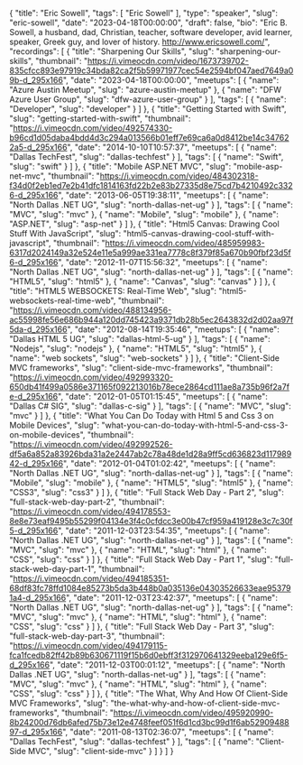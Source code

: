 {
  "title": "Eric Sowell",
  "tags": [
    "Eric Sowell"
  ],
  "type": "speaker",
  "slug": "eric-sowell",
  "date": "2023-04-18T00:00:00",
  "draft": false,
  "bio": "Eric B. Sowell, a husband, dad, Christian, teacher, software developer, avid learner, speaker, Greek guy, and lover of history.  http://www.ericsowell.com/",
  "recordings": [
    {
      "title": "Sharpening Our Skills",
      "slug": "sharpening-our-skills",
      "thumbnail": "https://i.vimeocdn.com/video/1673739702-835cfcc893e97919c34bda82ca2f5b59971977cec54e2594bf047aed7649a09b-d_295x166",
      "date": "2023-04-18T00:00:00",
      "meetups": [
        {
          "name": "Azure Austin Meetup",
          "slug": "azure-austin-meetup"
        },
        {
          "name": "DFW Azure User Group",
          "slug": "dfw-azure-user-group"
        }
      ],
      "tags": [
        {
          "name": "Developer",
          "slug": "developer"
        }
      ]
    },
    {
      "title": "Getting Started with Swift",
      "slug": "getting-started-with-swift",
      "thumbnail": "https://i.vimeocdn.com/video/492574330-b96cd1d05daba4bdd4d3c294a013566b01eff7e69ca6a0d8412be14c347622a5-d_295x166",
      "date": "2014-10-10T10:57:37",
      "meetups": [
        {
          "name": "Dallas TechFest",
          "slug": "dallas-techfest"
        }
      ],
      "tags": [
        {
          "name": "Swift",
          "slug": "swift"
        }
      ]
    },
    {
      "title": "Mobile ASP.NET MVC",
      "slug": "mobile-asp-net-mvc",
      "thumbnail": "https://i.vimeocdn.com/video/484302318-f34d0f2eb1ed7e2b41dfc1814163fd22b2e83b27335d8e75cd7b4210492c3326-d_295x166",
      "date": "2013-06-05T19:38:11",
      "meetups": [
        {
          "name": "North Dallas .NET UG",
          "slug": "north-dallas-net-ug"
        }
      ],
      "tags": [
        {
          "name": "MVC",
          "slug": "mvc"
        },
        {
          "name": "Mobile",
          "slug": "mobile"
        },
        {
          "name": "ASP.NET",
          "slug": "asp-net"
        }
      ]
    },
    {
      "title": "Html5 Canvas: Drawing Cool Stuff With JavaScript",
      "slug": "html5-canvas-drawing-cool-stuff-with-javascript",
      "thumbnail": "https://i.vimeocdn.com/video/485959983-6317d2024149a32e524e11e5a999ae331ea7778c8f379f85a670b90fbf23d5f6-d_295x166",
      "date": "2012-11-07T15:56:32",
      "meetups": [
        {
          "name": "North Dallas .NET UG",
          "slug": "north-dallas-net-ug"
        }
      ],
      "tags": [
        {
          "name": "HTML5",
          "slug": "html5"
        },
        {
          "name": "Canvas",
          "slug": "canvas"
        }
      ]
    },
    {
      "title": "HTML5 WEBSOCKETS: Real-Time Web",
      "slug": "html5-websockets-real-time-web",
      "thumbnail": "https://i.vimeocdn.com/video/488134956-ac55998fe56e686b944a120dd745423a9371db28b5ec2643832d2d02aa97f5da-d_295x166",
      "date": "2012-08-14T19:35:46",
      "meetups": [
        {
          "name": "Dallas HTML 5 UG",
          "slug": "dallas-html-5-ug"
        }
      ],
      "tags": [
        {
          "name": "Nodejs",
          "slug": "nodejs"
        },
        {
          "name": "HTML5",
          "slug": "html5"
        },
        {
          "name": "web sockets",
          "slug": "web-sockets"
        }
      ]
    },
    {
      "title": "Client-Side MVC frameworks",
      "slug": "client-side-mvc-frameworks",
      "thumbnail": "https://i.vimeocdn.com/video/492993320-650db41f499a0586e371165f092213016b78ece2864cd111ae8a735b96f2a7fe-d_295x166",
      "date": "2012-01-05T01:15:45",
      "meetups": [
        {
          "name": "Dallas C# SIG",
          "slug": "dallas-c-sig"
        }
      ],
      "tags": [
        {
          "name": "MVC",
          "slug": "mvc"
        }
      ]
    },
    {
      "title": "What You Can Do Today with Html 5 and Css 3 on Mobile Devices",
      "slug": "what-you-can-do-today-with-html-5-and-css-3-on-mobile-devices",
      "thumbnail": "https://i.vimeocdn.com/video/492992526-df5a6a852a83926bda31a2e2447ab2c78a48de1d28a9ff5cd636823d11798942-d_295x166",
      "date": "2012-01-04T01:02:42",
      "meetups": [
        {
          "name": "North Dallas .NET UG",
          "slug": "north-dallas-net-ug"
        }
      ],
      "tags": [
        {
          "name": "Mobile",
          "slug": "mobile"
        },
        {
          "name": "HTML5",
          "slug": "html5"
        },
        {
          "name": "CSS3",
          "slug": "css3"
        }
      ]
    },
    {
      "title": "Full Stack Web Day - Part 2",
      "slug": "full-stack-web-day-part-2",
      "thumbnail": "https://i.vimeocdn.com/video/494178553-8e8e73eaf9495b55299f04134e3f4c0cfdcc3e00b47cf959a419128e3c7c30f5-d_295x166",
      "date": "2011-12-03T23:54:35",
      "meetups": [
        {
          "name": "North Dallas .NET UG",
          "slug": "north-dallas-net-ug"
        }
      ],
      "tags": [
        {
          "name": "MVC",
          "slug": "mvc"
        },
        {
          "name": "HTML",
          "slug": "html"
        },
        {
          "name": "CSS",
          "slug": "css"
        }
      ]
    },
    {
      "title": "Full Stack Web Day - Part 1",
      "slug": "full-stack-web-day-part-1",
      "thumbnail": "https://i.vimeocdn.com/video/494185351-68df83fc78ffd1084e85273b5da3b448b0a035136e04303526633eae953791a4-d_295x166",
      "date": "2011-12-03T23:42:37",
      "meetups": [
        {
          "name": "North Dallas .NET UG",
          "slug": "north-dallas-net-ug"
        }
      ],
      "tags": [
        {
          "name": "MVC",
          "slug": "mvc"
        },
        {
          "name": "HTML",
          "slug": "html"
        },
        {
          "name": "CSS",
          "slug": "css"
        }
      ]
    },
    {
      "title": "Full Stack Web Day - Part 3",
      "slug": "full-stack-web-day-part-3",
      "thumbnail": "https://i.vimeocdn.com/video/494179115-fca1fcedb82ff42b89b630671119f15b6d0ebff3f312970641329eeba129e6f5-d_295x166",
      "date": "2011-12-03T00:01:12",
      "meetups": [
        {
          "name": "North Dallas .NET UG",
          "slug": "north-dallas-net-ug"
        }
      ],
      "tags": [
        {
          "name": "MVC",
          "slug": "mvc"
        },
        {
          "name": "HTML",
          "slug": "html"
        },
        {
          "name": "CSS",
          "slug": "css"
        }
      ]
    },
    {
      "title": "The What, Why And How Of Client-Side MVC Frameworks",
      "slug": "the-what-why-and-how-of-client-side-mvc-frameworks",
      "thumbnail": "https://i.vimeocdn.com/video/495920990-8b24200d76db6afed75b73e12e4748feef051f6d1cd3bc99d1f6ab5290948897-d_295x166",
      "date": "2011-08-13T02:36:07",
      "meetups": [
        {
          "name": "Dallas TechFest",
          "slug": "dallas-techfest"
        }
      ],
      "tags": [
        {
          "name": "Client-Side MVC",
          "slug": "client-side-mvc"
        }
      ]
    }
  ]
}